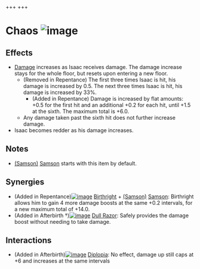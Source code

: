 +++
+++

 # Chaos ![image](/image/Chaos.png) 


Effects
---------


* [Damage](/wiki/Damage "Damage") increases as Isaac receives damage. The damage increase stays for the whole floor, but resets upon entering a new floor.
	+ (Removed in Repentance) The first three times Isaac is hit, his damage is increased by 0.5. The next three times Isaac is hit, his damage is increased by 33%.
		- (Added in Repentance) Damage is increased by flat amounts: +0.5 for the first hit and an additional +0.2 for each hit, until +1.5 at the sixth. The maximum total is +6.0.
	+ Any damage taken past the sixth hit does not further increase damage.
* Isaac becomes redder as his damage increases.


Notes
-------


* [(Samson)](/wiki/Samson "Samson") [Samson](/wiki/Samson "Samson") starts with this item by default.


Synergies
-----------


* (Added in Repentance)[![image](/image/Birthright.png)](/wiki/Birthright "Birthright") [Birthright](/wiki/Birthright "Birthright") +  [(Samson)](/wiki/Samson "Samson") [Samson](/wiki/Samson "Samson"): Birthright allows him to gain 4 more damage boosts at the same +0.2 intervals, for a new maximum total of +14.0.
* (Added in Afterbirth †)[![image](/image/Dull_Razor.png)](/wiki/Dull_Razor "Dull Razor") [Dull Razor](/wiki/Dull_Razor "Dull Razor"): Safely provides the damage boost without needing to take damage.


Interactions
--------------


* (Added in Afterbirth)[![image](/image/Diplopia.png)](/wiki/Diplopia "Diplopia") [Diplopia](/wiki/Diplopia "Diplopia"): No effect, damage up still caps at +6 and increases at the same intervals


